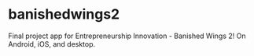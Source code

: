 banishedwings2
==============

Final project app for Entrepreneurship Innovation - Banished Wings 2! On Android, iOS, and desktop.
